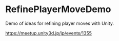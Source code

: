 # RefinePlayerMoveDemo
Demo of ideas for refining player moves with Unity.

https://meetup.unity3d.jp/jp/events/1355

